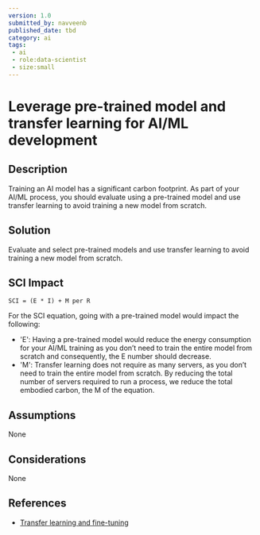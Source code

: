 ```yaml
---
version: 1.0
submitted_by: navveenb
published_date: tbd
category: ai
tags: 
 - ai
 - role:data-scientist
 - size:small
---
```


# Leverage pre-trained model and transfer learning for AI/ML development 

## Description
Training an AI model has a significant carbon footprint. As part of your AI/ML process, you should evaluate using a pre-trained model and use transfer learning to avoid training a new model from scratch. 


## Solution
Evaluate and select pre-trained models and use transfer learning to avoid training a new model from scratch. 

## SCI Impact
`SCI = (E * I) + M per R`

For the SCI equation, going with a pre-trained model would impact the following:
- 'E': Having a pre-trained model would reduce the energy consumption for your AI/ML training as you don’t need to train the entire model from scratch and consequently, the E number should decrease.
- 'M': Transfer learning does not require as many servers, as you don’t need to train the entire model from scratch. By reducing the total number of servers required to run a process, we reduce the total embodied carbon, the M of the equation.

## Assumptions
None 

## Considerations
None

## References
- [Transfer learning and fine-tuning](https://www.tensorflow.org/tutorials/images/transfer_learning)
